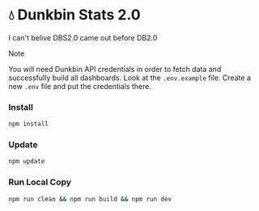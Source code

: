 # 💧 Dunkbin Stats 2.0

I can't belive DBS2.0 came out before DB2.0

> [!NOTE]
> You will need Dunkbin API credentials in order to fetch data and successfully build all dashboards. Look at the `.env.example` file. Create a new `.env` file and put the credentials there.

### Install

```sh
npm install
```

### Update

```sh
npm update
```

### Run Local Copy

```sh
npm run clean && npm run build && npm run dev
```
